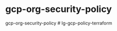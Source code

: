 # gcp-org-security-policy
gcp-org-security-policy
#   l g - g c p - p o l i c y - t e r r a f o r m  
 